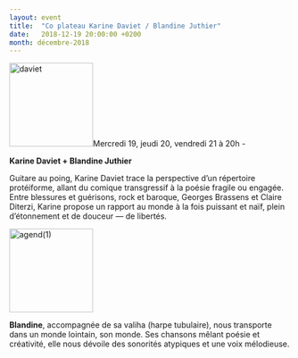 ```yaml
---
layout: event
title:  "Co plateau Karine Daviet / Blandine Juthier"
date:   2018-12-19 20:00:00 +0200
month: décembre-2018
---
```

<span style="font-weight:400;"><img class=" size-thumbnail wp-image-5533 alignleft" src="http://localhost/wpagendarts/wp-content/uploads/2018/10/daviet.jpg?w=150" alt="daviet" width="150" height="150" srcset="http://localhost/wpagendarts/wp-content/uploads/2018/10/daviet.jpg 480w, http://localhost/wpagendarts/wp-content/uploads/2018/10/daviet-300x300.jpg 300w, http://localhost/wpagendarts/wp-content/uploads/2018/10/daviet-150x150.jpg 150w" sizes="(max-width: 150px) 100vw, 150px" />Mercredi 19, jeudi 20, vendredi 21 à 20h - </span>

**Karine Daviet + Blandine Juthier** 

<span style="font-weight:400;">Guitare au poing, Karine Daviet trace la perspective d’un répertoire protéiforme, allant du comique transgressif à la poésie fragile ou engagée. Entre blessures et guérisons, rock et baroque, Georges Brassens et Claire Diterzi, Karine propose un rapport au monde à la fois puissant et naïf, plein d’étonnement et de douceur — de libertés.</span>



<span style="font-weight:400;"><img class=" size-thumbnail wp-image-5553 alignleft" src="http://localhost/wpagendarts/wp-content/uploads/2018/10/agend1.jpg?w=150" alt="agend(1)" width="150" height="150" /></span>

<span style="font-weight:400;"><strong>Blandine</strong>, accompagnée de sa valiha (harpe tubulaire), nous transporte dans un monde lointain, son monde. Ses chansons mêlant poésie et créativité, elle nous dévoile des sonorités atypiques et une voix mélodieuse. </span>